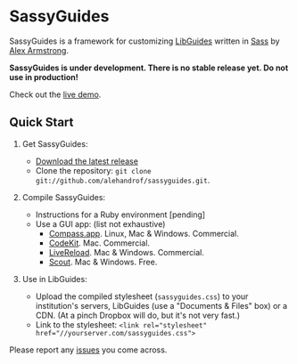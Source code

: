 # SassyGuides

SassyGuides is a framework for customizing [LibGuides](http://springshare.com/libguides/) written in [Sass](http://sass-lang.com/) by [Alex Armstrong](http://github.com/alehandrof/).

**SassyGuides is under development. There is no stable release yet. Do not use in production!**

Check out the [live demo](http://sandbox.campusguides.com/sassyguides).

## Quick Start

1. Get SassyGuides:
   * [Download the latest release](https://github.com/alehandrof/sassyguides/zipball/master)
   * Clone the repository: `git clone git://github.com/alehandrof/sassyguides.git`.

2. Compile SassyGuides:
   * Instructions for a Ruby environment [pending]
   * Use a GUI app: (list not exhaustive)
      - [Compass.app](http://compass.handlino.com/). Linux, Mac & Windows. Commercial.
      - [CodeKit](http://incident57.com/codekit/). Mac. Commercial.
      - [LiveReload](http://livereload.com/). Mac & Windows. Commercial.
      - [Scout](http://mhs.github.io/scout-app/). Mac & Windows. Free.

3. Use in LibGuides:
    * Upload the compiled stylesheet (`sassyguides.css`) to your institution's servers, LibGuides (use a "Documents & Files" box) or a CDN. (At a pinch Dropbox will do, but it's not very fast.)
    * Link to the stylesheet: `<link rel="stylesheet" href="//yourserver.com/sassyguides.css">`

Please report any [issues](https://github.com/alehandrof/sassyguides/issues) you come across.
